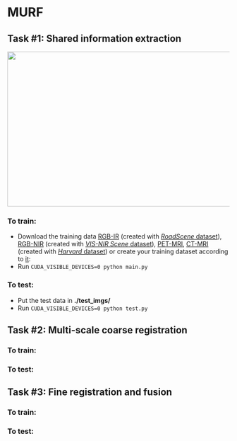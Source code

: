 # MURF

## **Task #1: Shared information extraction**
<div align=center><img src="https://github.com/hanna-xu/others/blob/master/images/MURF_task1_show.png" width="950" height="350"/></div>

### To train:
* Download the training data [RGB-IR]() (created with [*RoadScene* dataset](https://github.com/hanna-xu/RoadScene)), [RGB-NIR]() (created with [*VIS-NIR Scene* dataset](http://matthewalunbrown.com/nirscene/nirscene.html)), [PET-MRI](), [CT-MRI]() (created with [*Harvard* dataset](http://www.med.harvard.edu/AANLIB/home.html)) or create your training dataset according to [it](https://github.com/hanna-xu/utils):<br>
* Run ```CUDA_VISIBLE_DEVICES=0 python main.py```
### To test:
* Put the test data in **./test_imgs/**<br>
* Run ```CUDA_VISIBLE_DEVICES=0 python test.py```<br>

## Task #2: Multi-scale coarse registration
### To train:
### To test:

## Task #3: Fine registration and fusion
### To train:
### To test:
